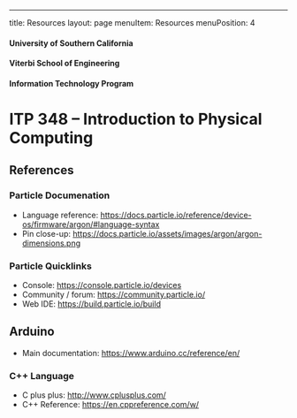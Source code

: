 ---
title: Resources
layout: page
menuItem: Resources
menuPosition: 4

#### University of Southern California

#### Viterbi School of Engineering

#### Information Technology Program

# ITP 348 – Introduction to Physical Computing

## References

### Particle Documenation

- Language reference: https://docs.particle.io/reference/device-os/firmware/argon/#language-syntax
- Pin close-up: https://docs.particle.io/assets/images/argon/argon-dimensions.png



### Particle Quicklinks

- Console: https://console.particle.io/devices
- Community / forum: https://community.particle.io/
- Web IDE: https://build.particle.io/build



## Arduino

- Main documentation: https://www.arduino.cc/reference/en/



### C++ Language 

- C plus plus: http://www.cplusplus.com/
- C++ Reference: https://en.cppreference.com/w/